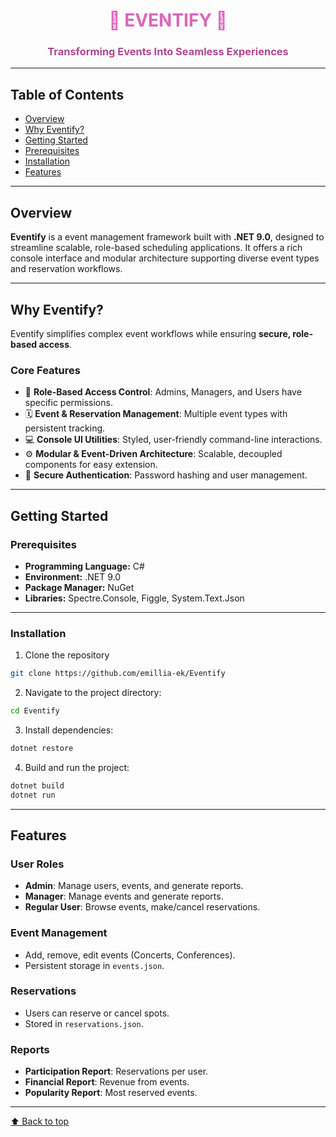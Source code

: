 <div align="center">
  <h1 style="color:#db65ba;">🎉 EVENTIFY 🎉</h1>
  <h3 style="color:#b04692;">Transforming Events Into Seamless Experiences</h3>
</div>

---

## Table of Contents
- [Overview](#overview)
- [Why Eventify?](#why-eventify)
- [Getting Started](#getting-started)
- [Prerequisites](#prerequisites)
- [Installation](#installation)
- [Features](#features)

---

## Overview
**Eventify** is a event management framework built with **.NET 9.0**, designed to streamline scalable, role-based scheduling applications. It offers a rich console interface and modular architecture supporting diverse event types and reservation workflows.  

---

## Why Eventify?
Eventify simplifies complex event workflows while ensuring **secure, role-based access**.  

### Core Features
- 🎯 **Role-Based Access Control**: Admins, Managers, and Users have specific permissions.  
- 🗓️ **Event & Reservation Management**: Multiple event types with persistent tracking.  
- 💻 **Console UI Utilities**: Styled, user-friendly command-line interactions.  
- ⚙️ **Modular & Event-Driven Architecture**: Scalable, decoupled components for easy extension.  
- 🔐 **Secure Authentication**: Password hashing and user management.

---

## Getting Started

### Prerequisites
- **Programming Language:** C#  
- **Environment:** .NET 9.0  
- **Package Manager:** NuGet  
- **Libraries:** Spectre.Console, Figgle, System.Text.Json

---

### Installation

1. Clone the repository
```bash
git clone https://github.com/emillia-ek/Eventify
```
2. Navigate to the project directory:
```bash
cd Eventify
```
3. Install dependencies:
```bash
dotnet restore
```
4. Build and run the project:
```bash
dotnet build
dotnet run
```

---

## Features

### User Roles
- **Admin**: Manage users, events, and generate reports.  
- **Manager**: Manage events and generate reports.  
- **Regular User**: Browse events, make/cancel reservations.

### Event Management
- Add, remove, edit events (Concerts, Conferences).  
- Persistent storage in `events.json`.  

### Reservations
- Users can reserve or cancel spots.  
- Stored in `reservations.json`.

### Reports
- **Participation Report**: Reservations per user.  
- **Financial Report**: Revenue from events.  
- **Popularity Report**: Most reserved events.

---

[⬆ Back to top](#table-of-contents)
